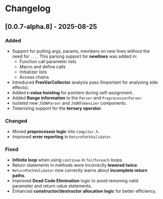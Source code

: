 # Changelog

## \[0.0.7-alpha.8] - 2025-08-25

### Added

* Support for putting args, params, members on new lines without the need for `...`. This parsing support for **newlines** was added in:
  * Function call parameter lists
  * Macro and define calls
  * Initializer lists
  * Access chains
* Introduced **FreeVarCollector** analysis pass (Important for analysing side effects).
* Added **r-value hoisting** for pointers during self-assignment.
* Added **Range information** to the `Parser` and `PreprocessorParser`.
* Isolated new `JSONParser` and `JSONTokenizer` components.
* Tokenizing support for the **ternary operator**.

### Changed

* Moved **preprocessor logic** into `Compiler.h`.
* Improved **error reporting** in `ReturnPathValidator`.

### Fixed

* **Infinite loop** when using `continue` in `for`/`foreach` loops.
* Return statements in methods were incorrectly **lowered twice**.
* `ReturnPathValidator` now correctly warns about **incomplete return paths**.
* Improved **Dead Code Elimination** logic to avoid removing valid parameter and return value statements.
* Enhanced **constructor/destructor allocation logic** for better efficiency.

